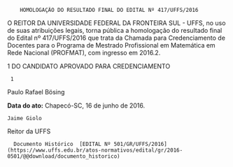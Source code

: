         HOMOLOGAÇÃO DO RESULTADO FINAL DO EDITAL Nº 417/UFFS/2016  

O REITOR DA UNIVERSIDADE FEDERAL DA FRONTEIRA SUL - UFFS, no uso de suas atribuições legais, torna pública a homologação do resultado final do Edital nº 417/UFFS/2016 que trata da Chamada para Credenciamento de Docentes para o Programa de Mestrado Profissional em Matemática em Rede Nacional (PROFMAT), com ingresso em 2016.2.

 1 DO CANDIDATO APROVADO PARA CREDENCIAMENTO

     1

   Paulo Rafael Bösing

      

   **Data do ato:** Chapecó-SC, 16 de junho de 2016.   
 

    Jaime Giolo   
 Reitor da UFFS 

      Documento Histórico  [EDITAL Nº 501/GR/UFFS/2016](https://www.uffs.edu.br/atos-normativos/edital/gr/2016-0501/@@download/documento_historico)     
      